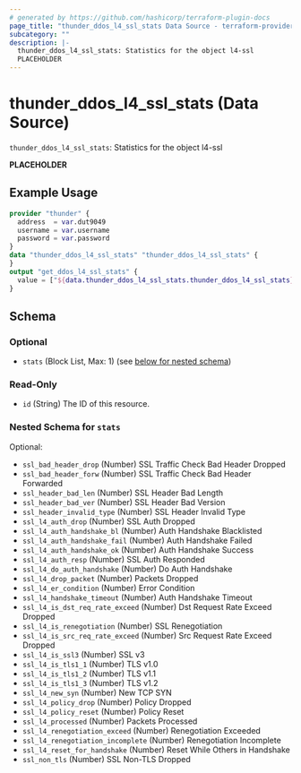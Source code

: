 ```yaml
---
# generated by https://github.com/hashicorp/terraform-plugin-docs
page_title: "thunder_ddos_l4_ssl_stats Data Source - terraform-provider-thunder"
subcategory: ""
description: |-
  thunder_ddos_l4_ssl_stats: Statistics for the object l4-ssl
  PLACEHOLDER
---
```


# thunder_ddos_l4_ssl_stats (Data Source)

`thunder_ddos_l4_ssl_stats`: Statistics for the object l4-ssl

__PLACEHOLDER__

## Example Usage

```terraform
provider "thunder" {
  address  = var.dut9049
  username = var.username
  password = var.password
}
data "thunder_ddos_l4_ssl_stats" "thunder_ddos_l4_ssl_stats" {
}
output "get_ddos_l4_ssl_stats" {
  value = ["${data.thunder_ddos_l4_ssl_stats.thunder_ddos_l4_ssl_stats}"]
}
```

<!-- schema generated by tfplugindocs -->
## Schema

### Optional

- `stats` (Block List, Max: 1) (see [below for nested schema](#nestedblock--stats))

### Read-Only

- `id` (String) The ID of this resource.

<a id="nestedblock--stats"></a>
### Nested Schema for `stats`

Optional:

- `ssl_bad_header_drop` (Number) SSL Traffic Check Bad Header Dropped
- `ssl_bad_header_forw` (Number) SSL Traffic Check Bad Header Forwarded
- `ssl_header_bad_len` (Number) SSL Header Bad Length
- `ssl_header_bad_ver` (Number) SSL Header Bad Version
- `ssl_header_invalid_type` (Number) SSL Header Invalid Type
- `ssl_l4_auth_drop` (Number) SSL Auth Dropped
- `ssl_l4_auth_handshake_bl` (Number) Auth Handshake Blacklisted
- `ssl_l4_auth_handshake_fail` (Number) Auth Handshake Failed
- `ssl_l4_auth_handshake_ok` (Number) Auth Handshake Success
- `ssl_l4_auth_resp` (Number) SSL Auth Responded
- `ssl_l4_do_auth_handshake` (Number) Do Auth Handshake
- `ssl_l4_drop_packet` (Number) Packets Dropped
- `ssl_l4_er_condition` (Number) Error Condition
- `ssl_l4_handshake_timeout` (Number) Auth Handshake Timeout
- `ssl_l4_is_dst_req_rate_exceed` (Number) Dst Request Rate Exceed Dropped
- `ssl_l4_is_renegotiation` (Number) SSL Renegotiation
- `ssl_l4_is_src_req_rate_exceed` (Number) Src Request Rate Exceed Dropped
- `ssl_l4_is_ssl3` (Number) SSL v3
- `ssl_l4_is_tls1_1` (Number) TLS v1.0
- `ssl_l4_is_tls1_2` (Number) TLS v1.1
- `ssl_l4_is_tls1_3` (Number) TLS v1.2
- `ssl_l4_new_syn` (Number) New TCP SYN
- `ssl_l4_policy_drop` (Number) Policy Dropped
- `ssl_l4_policy_reset` (Number) Policy Reset
- `ssl_l4_processed` (Number) Packets Processed
- `ssl_l4_renegotiation_exceed` (Number) Renegotiation Exceeded
- `ssl_l4_renegotiation_incomplete` (Number) Renegotiation Incomplete
- `ssl_l4_reset_for_handshake` (Number) Reset While Others in Handshake
- `ssl_non_tls` (Number) SSL Non-TLS Dropped


